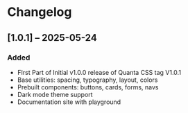 # Changelog

## [1.0.1] – 2025-05-24
### Added
- FIrst Part of Initial v1.0.0 release of Quanta CSS tag V1.0.1
- Base utilities: spacing, typography, layout, colors
- Prebuilt components: buttons, cards, forms, navs
- Dark mode theme support
- Documentation site with playground
